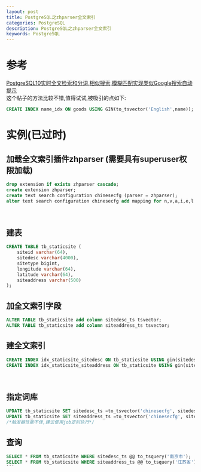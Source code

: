 ```yaml
---
layout: post
title: PostgreSQL之zhparser全文索引 
categories: PostgreSQL
description: PostgreSQL之zhparser全文索引
keywords: PostgreSQL
---
```

# 参考
[ PostgreSQL10实时全文检索和分词,相似搜索,模糊匹配实现类似Google搜索自动提示](https://www.debugger.wiki/article/html/1562855079393888)
<br />这个帖子的方法比较不错,值得试试,被吸引的点如下:
```sql
CREATE INDEX name_idx ON goods USING GIN(to_tsvector('English',name));
```

# 实例(已过时)
## 加载全文索引插件zhparser (需要具有superuser权限加载)
```sql
drop extension if exists zhparser cascade; 
create extension zhparser; 
create text search configuration chinesecfg (parser = zhparser); 
alter text search configuration chinesecfg add mapping for n,v,a,i,e,l with simple;
```
 
## 建表
```sql
CREATE TABLE tb_staticsite (
	siteid varchar(64),
	sitedesc varchar(4000),
	sitetype bigint,
	longitude varchar(64),
	latitude varchar(64),
	siteaddress varchar(500)
);
```

## 加全文索引字段
```sql
ALTER TABLE tb_staticsite add column sitedesc_ts tsvector;
ALTER TABLE tb_staticsite add column siteaddress_ts tsvector;
```

## 建全文索引
```sql
CREATE INDEX idx_staticsite_sitedesc ON tb_staticsite USING gin(sitedesc_ts);
CREATE INDEX idx_staticsite_siteaddress ON tb_staticsite USING gin(siteaddress_ts);
```
 
## 指定词库
```sql
UPDATE tb_staticsite SET sitedesc_ts =to_tsvector('chinesecfg', sitedesc);
UPDATE tb_staticsite SET siteaddress_ts =to_tsvector('chinesecfg', siteaddress);
/*触发器性能不佳,建议使用job定时执行*/
```

## 查询
```sql
SELECT * FROM tb_staticsite WHERE sitedesc_ts @@ to_tsquery('南京市');
SELECT * FROM tb_staticsite WHERE siteaddress_ts @@ to_tsquery('江苏省');
``` 

